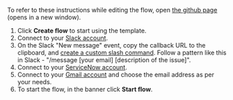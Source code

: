 To refer to these instructions while editing the flow, open [the github page](https://github.com/ot4i/app-connect-templates/blob/main/resources/markdown/Open%20a%20ticket%20on%20ServiceNow%20from%20an%20identified%20issue%20in%20Slack%20and%20send%20an%20email%20using%20Gmail_instructions.md) (opens in a new window).

1. Click **Create flow** to start using the template.
1. Connect to your [Slack account](http://ibm.biz/aasslack).
1. On the Slack "New message" event, copy the callback URL to the clipboard, and [create a custom slash command](http://ibm.biz/aasslack#considerations). Follow a pattern like this in Slack - "/message [your email] [description of the issue]".
1. Connect to your [ServiceNow account](http://ibm.biz/aasservicenow).
1. Connect to your [Gmail account](http://ibm.biz/aasgmail) and choose the email address as per your needs.
1. To start the flow, in the banner click **Start flow**.
